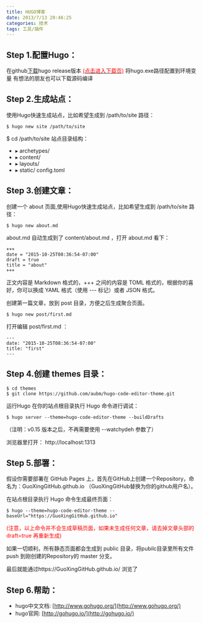 ```yaml
---
title: HUGO博客
date: 2013/7/13 20:46:25
categories: 技术
tags: 工具/插件
---
```


## Step 1.配置Hugo：

在github[下载](https://github.com/gohugoio/hugo/releases)hugo release版本  [<font color=red>(点击进入下载页)</font>](https://github.com/gohugoio/hugo/releases)
将hugo.exe路径配置到环境变量
有想法的朋友也可以下载源码编译


## Step 2.生成站点：
使用Hugo快速生成站点，比如希望生成到 /path/to/site 路径：

```
$ hugo new site /path/to/site
```
$ cd /path/to/site
站点目录结构：

  * ▸ archetypes/
  * ▸ content/
  * ▸ layouts/
  * ▸ static/
    config.toml


## Step 3.创建文章：
创建一个 about 页面,使用Hugo快速生成站点，比如希望生成到 /path/to/site 路径：

```
$ hugo new about.md
```
about.md 自动生成到了 content/about.md ，打开 about.md 看下：

```
+++
date = "2015-10-25T08:36:54-07:00"
draft = true
title = "about"
+++
```

正文内容是 Markdown 格式的，+++ 之间的内容是 TOML 格式的，根据你的喜好，你可以换成 YAML 格式（使用 --- 标记）或者 JSON 格式。

创建第一篇文章，放到 post 目录，方便之后生成聚合页面。

```
$ hugo new post/first.md
```

打开编辑 post/first.md ：

```
---
date: "2015-10-25T08:36:54-07:00"
title: "first"
---
```

## Step 4.创建 themes 目录：
```
$ cd themes
$ git clone https://github.com/aubm/hugo-code-editor-theme.git
```
运行Hugo
在你的站点根目录执行 Hugo 命令进行调试：

```
$ hugo server --theme=hugo-code-editor-theme --buildDrafts
```
（注明：v0.15 版本之后，不再需要使用 --watchydeh 参数了）

浏览器里打开： http://localhost:1313


## Step 5.部署：
假设你需要部署在 GitHub Pages 上，首先在GitHub上创建一个Repository，命名为：GuoXingGitHub.github.io （GuoXingGitHub替换为你的github用户名）。

在站点根目录执行 Hugo 命令生成最终页面：
```
$ hugo --theme=hugo-code-editor-theme --baseUrl="https://GuoXingGitHub.github.io"
```
<font color=red>(注意，以上命令并不会生成草稿页面，如果未生成任何文章，请去掉文章头部的 draft=true 再重新生成)</font>

如果一切顺利，所有静态页面都会生成到 public 目录，将pubilc目录里所有文件 push 到刚创建的Repository的 master 分支。

最后就能通过https://GuoXingGitHub.github.io/ 浏览了


## Step 6.帮助：

* hugo中文文档: [http://www.gohugo.org/](http://www.gohugo.org/)
* hugo官网: [http://gohugo.io/](http://gohugo.io/)


